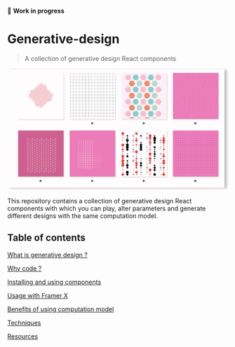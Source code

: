 🚧 **Work in progress**

# Generative-design

> A collection of generative design React components

![generative-design-picture](./assets/design.png)

This repository contains a collection of generative design React components with which you can play, alter parameters and generate different designs with the same computation model.

## Table of contents

[What is generative design ?]()

[Why code ?]()

[Installing and using components]()

[Usage with Framer X]()

[Benefits of using computation model]()

[Techniques]()

[Resources]()
